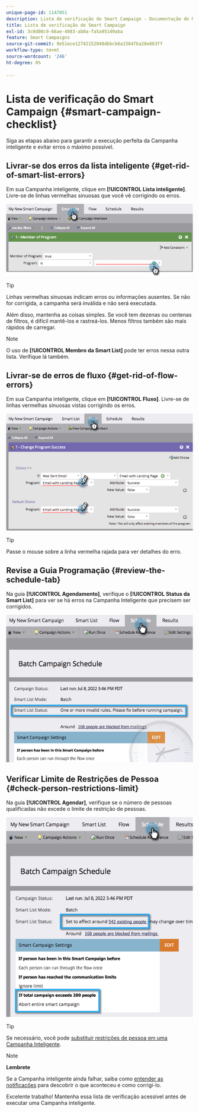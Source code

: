 ```yaml
---
unique-page-id: 1147051
description: Lista de verificação do Smart Campaign - Documentação do Marketo - Documentação do produto
title: Lista de verificação do Smart Campaign
exl-id: 3c0d08c9-66ae-4083-ab0a-fa5a95149aba
feature: Smart Campaigns
source-git-commit: 9e51ece12742152040dbbcb6a1584fba28e863ff
workflow-type: tm+mt
source-wordcount: '246'
ht-degree: 0%

---
```


# Lista de verificação do Smart Campaign {#smart-campaign-checklist}

Siga as etapas abaixo para garantir a execução perfeita da Campanha inteligente e evitar erros o máximo possível.

## Livrar-se dos erros da lista inteligente {#get-rid-of-smart-list-errors}

Em sua Campanha inteligente, clique em **[!UICONTROL Lista inteligente]**. Livre-se de linhas vermelhas sinuosas que você vê corrigindo os erros.

![](assets/smart-campaign-checklist-1.png)

>[!TIP]
>
>Linhas vermelhas sinuosas indicam erros ou informações ausentes. Se não for corrigida, a campanha será inválida e não será executada.
>
>Além disso, mantenha as coisas simples. Se você tem dezenas ou centenas de filtros, é difícil mantê-los e rastreá-los. Menos filtros também são mais rápidos de carregar.

>[!NOTE]
>
>O uso de **[!UICONTROL Membro da Smart List]** pode ter erros nessa outra lista. Verifique lá também.

## Livrar-se de erros de fluxo {#get-rid-of-flow-errors}

Em sua Campanha inteligente, clique em **[!UICONTROL Fluxo]**. Livre-se de linhas vermelhas sinuosas vistas corrigindo os erros.

![](assets/smart-campaign-checklist-2.png)

>[!TIP]
>
>Passe o mouse sobre a linha vermelha rajada para ver detalhes do erro.

## Revise a Guia Programação {#review-the-schedule-tab}

Na guia **[!UICONTROL Agendamento]**, verifique o **[!UICONTROL Status da Smart List]** para ver se há erros na Campanha Inteligente que precisem ser corrigidos.

![](assets/smart-campaign-checklist-3.png)

## Verificar Limite de Restrições de Pessoa {#check-person-restrictions-limit}

Na guia **[!UICONTROL Agendar]**, verifique se o número de pessoas qualificadas não excede o limite de restrição de pessoas.

![](assets/smart-campaign-checklist-4.png)

>[!TIP]
>
>Se necessário, você pode [substituir restrições de pessoa em uma Campanha Inteligente](/help/marketo/product-docs/core-marketo-concepts/smart-campaigns/using-smart-campaigns/override-person-restrictions-in-a-smart-campaign.md).

>[!NOTE]
>
>**Lembrete**
>
>Se a Campanha inteligente ainda falhar, saiba como [entender as notificações](/help/marketo/product-docs/core-marketo-concepts/miscellaneous/understanding-notifications.md) para descobrir o que aconteceu e como corrigi-lo.

Excelente trabalho! Mantenha essa lista de verificação acessível antes de executar uma Campanha inteligente.
